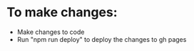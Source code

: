 # To make changes:

 - Make changes to code
 - Run "npm run deploy" to deploy the changes to gh pages
